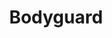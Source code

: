 --- 
title: "Bodyguard"
publishdate: "2019-7-19T16:48:46+02:00"
src: "https://365manga.net/manga/bodyguard"
image: "https://data.365manga.net/images/thumbnails/6921-bodyguard.jpg"
description: "It's about four people. A young police man who joined the force so he could beat people up legally. While he was on the join he messed up and was almost fired but instead was given the job of body guard. So now he has to live like a teen again. the second one is a kid who was raised to take over a large business till they found the…"
---